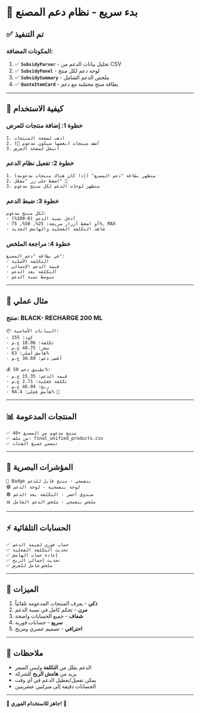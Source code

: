 # 🎁 بدء سريع - نظام دعم المصنع

## ✅ تم التنفيذ

### **المكونات المضافة:**

1. ✅ **`SubsidyParser`** - تحليل بيانات الدعم من CSV
2. ✅ **`SubsidyPanel`** - لوحة دعم لكل منتج
3. ✅ **`SubsidySummary`** - ملخص الدعم الشامل  
4. ✅ **`QuoteItemCard`** - بطاقة منتج محسّنة مع دعم

---

## 🎯 كيفية الاستخدام

### **خطوة 1: إضافة منتجات للعرض**
```
1. اذهب لصفحة المنتجات
2. أضف منتجات (بعضها سيكون مدعوم 🎁)
3. انتقل لصفحة العرض
```

### **خطوة 2: تفعيل نظام الدعم**
```
1. ستظهر بطاقة "دعم المصنع" (إذا كان هناك منتجات مدعومة)
2. اضغط على زر "مفعّل" 🔘
3. ستظهر لوحات الدعم لكل منتج مدعوم
```

### **خطوة 3: ضبط الدعم**
```
لكل منتج مدعوم:
- أدخل نسبة الدعم (0-100%)
- أو اضغط أزرار سريعة: 25%, 50%, 75%, MAX
- شاهد التكلفة الفعلية والهامش الجديد
```

### **خطوة 4: مراجعة الملخص**
```
في بطاقة "دعم المصنع":
- التكلفة الأصلية
- قيمة الدعم الإجمالي
- التكلفة بعد الدعم
- متوسط نسبة الدعم
```

---

## 🔢 مثال عملي

### **منتج: BLACK- RECHARGE 200 ML**

```
📦 البيانات الأساسية:
- كود: 155
- تكلفة: 18.06 ج.م
- سعر: 48.75 ج.م
- هامش أصلي: 63%
- أقصى دعم: 30.69 ج.م

💰 تطبيق دعم 50%:
- قيمة الدعم: 15.35 ج.م
- تكلفة فعلية: 2.71 ج.م
- ربح: 46.04 ج.م
- هامش فعلي: 94.4% 🚀
```

---

## 📊 المنتجات المدعومة

```
✅ 40+ منتج مدعوم من المصنع
✅ من ملف: final_unified_products.csv
✅ تتضمن جميع الفئات
```

---

## 🎨 المؤشرات البصرية

```
🎁 Badge بنفسجي - منتج قابل للدعم
🟣 لوحة بنفسجية - لوحة الدعم
🟢 صندوق أخضر - التكلفة بعد الدعم
📊 ملخص بنفسجي - ملخص الدعم الشامل
```

---

## ⚡ الحسابات التلقائية

```
✅ حساب فوري لقيمة الدعم
✅ تحديث التكلفة الفعلية
✅ إعادة حساب الهامش
✅ تحديث إجمالي الربح
✅ ملخص شامل للعرض
```

---

## 🚀 الميزات

1. **ذكي** - يعرف المنتجات المدعومة تلقائياً
2. **مرن** - تحكم كامل في نسبة الدعم
3. **شفاف** - جميع الحسابات واضحة
4. **سريع** - حسابات فورية
5. **احترافي** - تصميم عصري ومريح

---

## 📝 ملاحظات

- الدعم يقلل من **التكلفة** وليس السعر
- يزيد من **هامش الربح** للشركة
- يمكن تفعيل/تعطيل الدعم في أي وقت
- الحسابات دقيقة إلى منزلتين عشريتين

---

**🎊 جاهز للاستخدام الفوري!** 🎊
